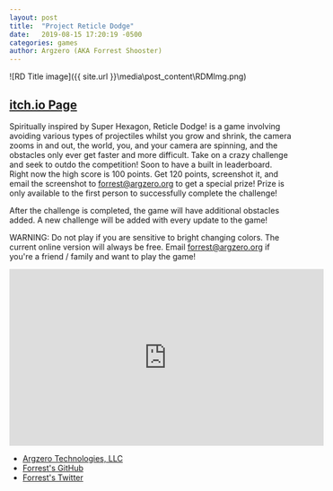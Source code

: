 ```yaml
---
layout: post
title:  "Project Reticle Dodge"
date:   2019-08-15 17:20:19 -0500
categories: games
author: Argzero (AKA Forrest Shooster)
---
```


![RD Title image]({{ site.url }}\media\post_content\RDMImg.png)


## [itch.io Page](https://https://argzero.itch.io/reticle-dodge)

Spiritually inspired by Super Hexagon, Reticle Dodge! is a game involving avoiding various types of projectiles whilst you grow and shrink, the camera zooms in and out, the world, you, and your camera are spinning, and the obstacles only ever get faster and more difficult. Take on a crazy challenge and seek to outdo the competition! Soon to have a built in leaderboard. Right now the high score is 100 points. Get 120 points, screenshot it, and email the screenshot to forrest@argzero.org to get a special prize! Prize is only available to the first person to successfully complete the challenge!

After the challenge is completed, the game will have additional obstacles added. A new challenge will be added with every update to the game!

WARNING: Do not play if you are sensitive to bright changing colors.
The current online version will always be free. Email forrest@argzero.org if you're a friend / family and want to play the game!

<iframe width="560" height="315" src="https://www.youtube.com/watch?v=gGaupPZ3JV8" frameborder="0" allow="accelerometer; autoplay; encrypted-media; gyroscope; picture-in-picture" allowfullscreen></iframe>

* [Argzero Technologies, LLC](https://argzero.org/)
* [Forrest's GitHub](https://github.com/Argzero)
* [Forrest's Twitter](https://twitter.com/ForrestShooster)

